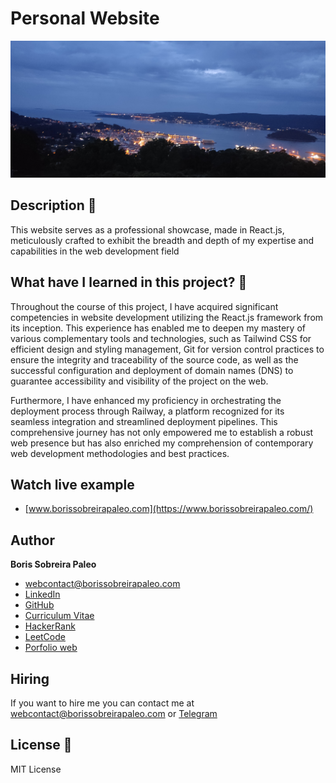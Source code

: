 # Personal Website
![Project Image](https://raw.githubusercontent.com/BorisSobreiraPaleo/Personal-Website/main/src/assets/images/backgrounds/landscapeNight.png)

## Description 📑

This website serves as a professional showcase, made in React.js, meticulously crafted to exhibit the breadth and depth of my expertise and capabilities in the web development field

## What have I learned in this project? 🧠

Throughout the course of this project, I have acquired significant competencies in website development utilizing the React.js framework from its inception. This experience has enabled me to deepen my mastery of various complementary tools and technologies, such as Tailwind CSS for efficient design and styling management, Git for version control practices to ensure the integrity and traceability of the source code, as well as the successful configuration and deployment of domain names (DNS) to guarantee accessibility and visibility of the project on the web.

Furthermore, I have enhanced my proficiency in orchestrating the deployment process through Railway, a platform recognized for its seamless integration and streamlined deployment pipelines. This comprehensive journey has not only empowered me to establish a robust web presence but has also enriched my comprehension of contemporary web development methodologies and best practices.

## Watch live example
- [www.borissobreirapaleo.com](https://www.borissobreirapaleo.com/)

## Author
**Boris Sobreira Paleo**
* [webcontact@borissobreirapaleo.com](webcontact@borissobreirapaleo.com)
* [LinkedIn](https://www.linkedin.com/in/borissobreirapaleo)
* [GitHub](https://github.com/BorisSobreiraPaleo)
* [Curriculum Vitae](https://github.com/BorisSobreiraPaleo/Personal-Website/blob/main/src/assets/data/pdf/enBorisSobreiraPaleoCV.pdf)
* [HackerRank](https://www.hackerrank.com/profile/borissobreira)
* [LeetCode](https://leetcode.com/BorisSobreiraPaleo)
* [Porfolio web](https://www.borissobreirapaleo.com/)

## Hiring
If you want to hire me you can contact me at webcontact@borissobreirapaleo.com or [Telegram](https://t.me/SevenSie7e)


## License 📄
MIT License
